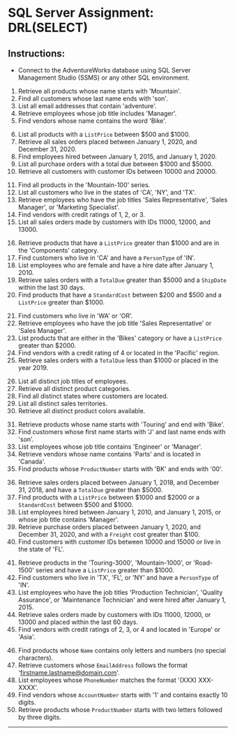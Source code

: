 # SQL Server Assignment: DRL(SELECT)

## Instructions:
- Connect to the AdventureWorks database using SQL Server Management Studio (SSMS) or any other SQL environment.



<!-- ### 1. **LIKE Clause** -->
1. Retrieve all products whose name starts with 'Mountain'.
2. Find all customers whose last name ends with 'son'.
3. List all email addresses that contain 'adventure'.
4. Retrieve employees whose job title includes 'Manager'.
5. Find vendors whose name contains the word 'Bike'.
<!-- ### 2. **BETWEEN Clause** -->
6. List all products with a `ListPrice` between $500 and $1000.
7. Retrieve all sales orders placed between January 1, 2020, and December 31, 2020.
8. Find employees hired between January 1, 2015, and January 1, 2020.
9. List all purchase orders with a total due between $1000 and $5000.
10. Retrieve all customers with customer IDs between 10000 and 20000.
<!-- ### 3. **IN Clause** -->
11. Find all products in the 'Mountain-100' series.
12. List all customers who live in the states of 'CA', 'NY', and 'TX'.
13. Retrieve employees who have the job titles 'Sales Representative', 'Sales Manager', or 'Marketing Specialist'.
14. Find vendors with credit ratings of 1, 2, or 3.
15. List all sales orders made by customers with IDs 11000, 12000, and 13000.
<!-- ### 4. **AND Clause** -->
16. Retrieve products that have a `ListPrice` greater than $1000 and are in the 'Components' category.
17. Find customers who live in 'CA' and have a `PersonType` of 'IN'.
18. List employees who are female and have a hire date after January 1, 2010.
19. Retrieve sales orders with a `TotalDue` greater than $5000 and a `ShipDate` within the last 30 days.
20. Find products that have a `StandardCost` between $200 and $500 and a `ListPrice` greater than $1000.
<!-- ### 5. **OR Clause** -->
21. Find customers who live in 'WA' or 'OR'.
22. Retrieve employees who have the job title 'Sales Representative' or 'Sales Manager'.
23. List products that are either in the 'Bikes' category or have a `ListPrice` greater than $2000.
24. Find vendors with a credit rating of 4 or located in the 'Pacific' region.
25. Retrieve sales orders with a `TotalDue` less than $1000 or placed in the year 2019.
<!-- ### 6. **DISTINCT Clause** -->
26. List all distinct job titles of employees.
27. Retrieve all distinct product categories.
28. Find all distinct states where customers are located.
29. List all distinct sales territories.
30. Retrieve all distinct product colors available.
<!-- ### 7. **Combining LIKE with AND/OR** -->
31. Retrieve products whose name starts with 'Touring' and end with 'Bike'.
32. Find customers whose first name starts with 'J' and last name ends with 'son'.
33. List employees whose job title contains 'Engineer' or 'Manager'.
34. Retrieve vendors whose name contains 'Parts' and is located in 'Canada'.
35. Find products whose `ProductNumber` starts with 'BK' and ends with '00'.
<!-- ### 8. **Combining BETWEEN with AND/OR** -->
36. Retrieve sales orders placed between January 1, 2018, and December 31, 2018, and have a `TotalDue` greater than $5000.
37. Find products with a `ListPrice` between $1000 and $2000 or a `StandardCost` between $500 and $1000.
38. List employees hired between January 1, 2010, and January 1, 2015, or whose job title contains 'Manager'.
39. Retrieve purchase orders placed between January 1, 2020, and December 31, 2020, and with a `Freight` cost greater than $100.
40. Find customers with customer IDs between 10000 and 15000 or live in the state of 'FL'.
<!-- ### 9. **Combining IN with AND/OR** -->
41. Retrieve products in the 'Touring-3000', 'Mountain-1000', or 'Road-1500' series and have a `ListPrice` greater than $1000.
42. Find customers who live in 'TX', 'FL', or 'NY' and have a `PersonType` of 'IN'.
43. List employees who have the job titles 'Production Technician', 'Quality Assurance', or 'Maintenance Technician' and were hired after January 1, 2015.
44. Retrieve sales orders made by customers with IDs 11000, 12000, or 13000 and placed within the last 60 days.
45. Find vendors with credit ratings of 2, 3, or 4 and located in 'Europe' or 'Asia'.
 <!-- ### 10. **REGEX_LIKE Clause** -->
46. Find products whose `Name` contains only letters and numbers (no special characters).
47. Retrieve customers whose `EmailAddress` follows the format 'firstname.lastname@domain.com'.
48. List employees whose `PhoneNumber` matches the format '(XXX) XXX-XXXX'.
49. Find vendors whose `AccountNumber` starts with '1' and contains exactly 10 digits.
50. Retrieve products whose `ProductNumber` starts with two letters followed by three digits.

---

